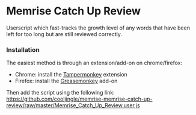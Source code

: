 # Memrise Catch Up Review

Userscript which fast-tracks the growth level of any words that have been left for too long but are still reviewed correctly.

### Installation

The easiest method is through an extension/add-on on chrome/firefox:

- Chrome: install the [Tampermonkey](https://chrome.google.com/webstore/detail/dhdgffkkebhmkfjojejmpbldmpobfkfo) extension
- Firefox: install the [Greasemonkey](https://addons.mozilla.org/en-US/firefox/addon/greasemonkey/) add-on

Then add the script using the following link: https://github.com/cooljingle/memrise-memrise-catch-up-review/raw/master/Memrise_Catch_Up_Review.user.js
